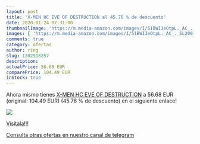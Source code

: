 ```yaml
---
layout: post
title: 'X-MEN HC EVE OF DESTRUCTION al 45.76 % de descuento'
date: 2020-01-24 07:31:00
thumbnailImage: 'https://m.media-amazon.com/images/I/51BWIJeOtpL._AC_._SL200_.jpg'
images: [ 'https://m.media-amazon.com/images/I/51BWIJeOtpL._AC_._SL200_.jpg' ]
comments: true
category: ofertas
author: ring
slug: 1302918257
description:
actualPrice: 56.68 EUR
comparePrice: 104.49 EUR
inStock: true
---
```


Ahora mismo tienes [X-MEN HC EVE OF DESTRUCTION](https://www.amazon.com/dp/1302918257/?tag=redken08-20) a 56.68 EUR (original: 104.49 EUR) (45.76 %  de descuento) en el siguiente enlace!

[![](https://m.media-amazon.com/images/I/51BWIJeOtpL._AC_._SL200_.jpg)](https://www.amazon.com/dp/1302918257/?tag=redken08-20)

[Visítala!!!](https://www.amazon.com/dp/1302918257/?tag=redken08-20)

[Consulta otras ofertas en nuestro canal de telegram](https://t.me/s/ofertas25)

